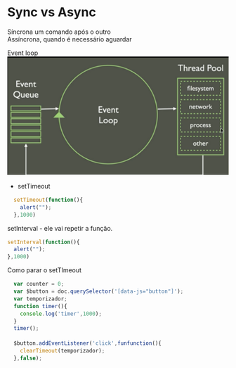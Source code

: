 # Sync vs Async

Síncrona um comando após o outro   
Assíncrona, quando é necessário aguardar


Event loop
![alt text](events.png)  

* setTimeout  
```js
  setTimeout(function(){
    alert("");
  },1000)
```  
 setInterval -  ele vai repetir a função.   
```js
setInterval(function(){
  alert("");
},1000)
```

Como parar o setTImeout  
```js
  var counter = 0;
  var $button = doc.querySelector('[data-js="button"]');
  var temporizador;
  function timer(){
    console.log('timer',1000);
  }
  timer();

  $button.addEventListener('click',funfunction(){
    clearTimeout(temporizador);
  },false);
```
